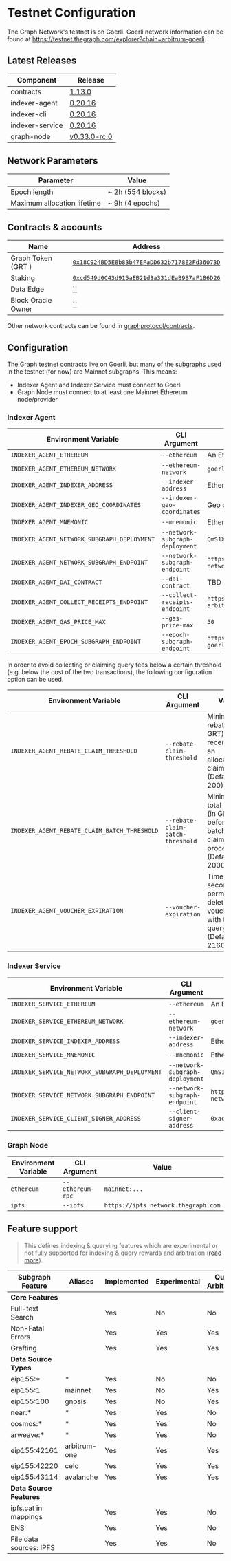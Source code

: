 # Testnet Configuration

The Graph Network's testnet is on Goerli. Goerli network information can be found at https://testnet.thegraph.com/explorer?chain=arbitrum-goerli.

## Latest Releases

| Component       | Release                                                                              |
| --------------- | ------------------------------------------------------------------------------------ |
| contracts       | [1.13.0](https://github.com/graphprotocol/contracts/releases/tag/v1.13.0)            |
| indexer-agent   | [0.20.16](https://github.com/graphprotocol/indexer/releases/tag/v0.20.16)            |
| indexer-cli     | [0.20.16](https://github.com/graphprotocol/indexer/releases/tag/v0.20.16)            |
| indexer-service | [0.20.16](https://github.com/graphprotocol/indexer/releases/tag/v0.20.16)            |
| graph-node      | [v0.33.0-rc.0](https://github.com/graphprotocol/graph-node/releases/tag/v0.33.0-rc.0)|

## Network Parameters

| Parameter                   | Value             |
| --------------------------- | ----------------- |
| Epoch length                | ~ 2h (554 blocks) |
| Maximum allocation lifetime | ~ 9h (4 epochs)   |

## Contracts & accounts

| Name               | Address                                                                                                                        |
| ------------------ | ------------------------------------------------------------------------------------------------------------------------------ |
| Graph Token (GRT ) | [`0x18C924BD5E8b83b47EFaDD632b7178E2Fd36073D`](https://goerli.arbiscan.io/address/0x18C924BD5E8b83b47EFaDD632b7178E2Fd36073D) |
| Staking            | [`0xcd549d0C43d915aEB21d3a331dEaB9B7aF186D26`](https://goerli.arbiscan.io/address/0xcd549d0C43d915aEB21d3a331dEaB9B7aF186D26) |
| Data Edge          | [``](https://goerli.arbiscan.io/address/) |
| Block Oracle Owner | [``](https://goerli.arbiscan.io/address/) |

Other network contracts can be found in [graphprotocol/contracts](https://github.com/graphprotocol/contracts/blob/dev/addresses.json#L971).

## Configuration

The Graph testnet contracts live on Goerli, but many of the subgraphs used in the
testnet (for now) are Mainnet subgraphs. This means:

- Indexer Agent and Indexer Service must connect to Goerli
- Graph Node must connect to at least one Mainnet Ethereum node/provider

### Indexer Agent

| Environment Variable                        | CLI Argument                    | Value                                                                                       |
| ------------------------------------------- | ------------------------------- | ------------------------------------------------------------------------------------------- |
| `INDEXER_AGENT_ETHEREUM`                    | `--ethereum`                    | An Ethereum Goerli node/provider                                                            |
| `INDEXER_AGENT_ETHEREUM_NETWORK`            | `--ethereum-network`            | `goerli`                                                                                    |
| `INDEXER_AGENT_INDEXER_ADDRESS`             | `--indexer-address`             | Ethereum address of testnet indexer                                                         |
| `INDEXER_AGENT_INDEXER_GEO_COORDINATES`     | `--indexer-geo-coordinates`     | Geo coordinates of testnet indexer infrastructure                                           |
| `INDEXER_AGENT_MNEMONIC`                    | `--mnemonic`                    | Ethereum mnemonic for testnet operator                                                      |
| `INDEXER_AGENT_NETWORK_SUBGRAPH_DEPLOYMENT` | `--network-subgraph-deployment` | `QmS1XDFgDH7SGSh46Y3BT4DizmERbCDqSEQD2ZMPRZMtqA`                                            |
| `INDEXER_AGENT_NETWORK_SUBGRAPH_ENDPOINT`   | `--network-subgraph-endpoint`   | `https://api.thegraph.com/subgraphs/name/graphprotocol/graph-network-arbitrum-goerli`       |
| `INDEXER_AGENT_DAI_CONTRACT`                | `--dai-contract`                | TBD                                                                                         |
| `INDEXER_AGENT_COLLECT_RECEIPTS_ENDPOINT`   | `--collect-receipts-endpoint`   | `https://gateway-testnet-arbitrum.network.thegraph.com/collect-receipts`                    |
| `INDEXER_AGENT_GAS_PRICE_MAX`               | `--gas-price-max`               | `50`                                                                                        |
| `INDEXER_AGENT_EPOCH_SUBGRAPH_ENDPOINT`     | `--epoch-subgraph-endpoint`     | `https://api.thegraph.com/subgraphs/name/graphprotocol/arb-goerli-epoch-block-oracle`       |

In order to avoid collecting or claiming query fees below a certain threshold
(e.g. below the cost of the two transactions), the following configuration
option can be used.

| Environment Variable                         | CLI Argument                      | Value                                                                                     |
| -------------------------------------------- | --------------------------------- | ----------------------------------------------------------------------------------------- |
| `INDEXER_AGENT_REBATE_CLAIM_THRESHOLD`       | `--rebate-claim-threshold`        | Minimum rebate (in GRT) received for an allocation to claim (Default: 200)                |
| `INDEXER_AGENT_REBATE_CLAIM_BATCH_THRESHOLD` | `--rebate-claim-batch-threshold`  | Minimum total rebates (in GRT) before a batched claim is processed (Default: 2000)        |
| `INDEXER_AGENT_VOUCHER_EXPIRATION`           | `--voucher-expiration`            | Time (in seconds) to permanently delete vouchers with too few query fees  (Default: 2160) |

### Indexer Service

| Environment Variable                          | CLI Argument                    | Value                                                                                    |
| --------------------------------------------- | ------------------------------- | ---------------------------------------------------------------------------------------- |
| `INDEXER_SERVICE_ETHEREUM`                    | `--ethereum`                    | An Ethereum Goerli node/provider                                                         |
| `INDEXER_SERVICE_ETHEREUM_NETWORK`            | `--ethereum-network`            | `goerli`                                                                                 |
| `INDEXER_SERVICE_INDEXER_ADDRESS`             | `--indexer-address`             | Ethereum address of testnet indexer                                                      |
| `INDEXER_SERVICE_MNEMONIC`                    | `--mnemonic`                    | Ethereum mnemonic for testnet operator                                                   |
| `INDEXER_SERVICE_NETWORK_SUBGRAPH_DEPLOYMENT` | `--network-subgraph-deployment` | `QmS1XDFgDH7SGSh46Y3BT4DizmERbCDqSEQD2ZMPRZMtqA`                                         |
| `INDEXER_SERVICE_NETWORK_SUBGRAPH_ENDPOINT`   | `--network-subgraph-endpoint`   | `https://api.thegraph.com/subgraphs/name/graphprotocol/graph-network-arbitrum-goerli`    |
| `INDEXER_SERVICE_CLIENT_SIGNER_ADDRESS`       | `--client-signer-address`       | `0xac01B0b3B2Dc5D8E0D484c02c4d077C15C96a7b4`                                             |

### Graph Node

| Environment Variable | CLI Argument     | Value                               |
| -------------------- | ---------------- | ----------------------------------- |
| `ethereum`           | `--ethereum-rpc` | `mainnet:...`                       |
| `ipfs`               | `--ipfs`         | `https://ipfs.network.thegraph.com` |

## Feature support

> This defines indexing & querying features which are experimental or not fully supported for indexing & query rewards and arbitration ([read more](../feature-support-matrix.md)).

| Subgraph Feature         | Aliases | Implemented | Experimental | Query Arbitration | Indexing Arbitration | Indexing Rewards |
|--------------------------|---------|-------------|--------------|-------------------|----------------------|------------------|
| **Core Features**        |         |             |              |                   |                      |                  |
| Full-text Search         |         | Yes         | No           | No                | Yes                  | Yes              |
| Non-Fatal Errors         |         | Yes         | Yes          | Yes               | Yes                  | Yes              |
| Grafting                 |         | Yes         | Yes          | Yes               | Yes                  | Yes              |
| **Data Source Types**    |         |             |              |                   |                      |                  |
| eip155:*                 | *       | Yes         | No           | No                | No                   | No               |
| eip155:1                 | mainnet | Yes         | No           | Yes               | Yes                  | Yes              |
| eip155:100               | gnosis  | Yes         | No           | Yes               | Yes                  | Yes              |
| near:*                   | *       | Yes         | Yes          | No                | No                   | No               |
| cosmos:*                 | *       | Yes         | Yes          | No                | No                   | No               |
| arweave:*                | *       | Yes         | Yes          | No                | No                   | No               |
| eip155:42161             | arbitrum-one  | Yes   | Yes          | Yes               | Yes                  | Yes              |
| eip155:42220             | celo    | Yes         | Yes          | Yes               | Yes                  | Yes              |
| eip155:43114             | avalanche | Yes       | Yes          | Yes               | Yes                  | Yes              |
| **Data Source Features** |         |             |              |                   |                      |                  |
| ipfs.cat in mappings     |         | Yes         | Yes          | No                | No                   | No               |
| ENS                      |         | Yes         | Yes          | No                | No                   | No               |
| File data sources: IPFS  |         | Yes         | Yes          | No                | Yes                  | Yes              |
